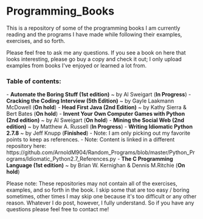 Programming_Books
=================

This is a repository of some of the programming books I am currently reading and the programs I have made while following their examples, exercises, and so forth.

Please feel free to ask me any questions. If you see a book on here that looks interesting, please go buy a copy and check it out; I only upload examples from books I've enjoyed or learned a lot from.


<h3>Table of contents:</h3>
- <strong>Automate the Boring Stuff (1st edition)</strong> ~ by Al Sweigart (<strong>In Progress</strong>)
- <strong>Cracking the Coding Interview (5th Edition)</strong> ~ by Gayle Laakmann McDowell (<strong>On hold</strong>)
- <strong>Head First Java (2nd Edition)</strong> ~ by Kathy Sierra & Bert Bates (<strong>On hold</strong>)
- <strong>Invent Your Own Computer Games with Python (2nd edition)</strong> ~ by Al Sweigart (<strong>On hold</strong>)
- <strong>Mining the Social Web (2nd edition)</strong> ~ by Matthew A. Russell (<strong>In Progress</strong>)
- <strong>Writing Idiomatic Python 2.7.8</strong> ~ by Jeff Knupp (<strong>Finished</strong>)
  - Note: I am only picking out my favorite points to keep as references.
  - Note: Content is linked in a different repository here: https://github.com/ArnoldM904/Random_Programs/blob/master/Python_Programs/Idiomatic_Python2.7_References.py
- <strong>The C Programming Language (1st edition)</strong> ~ by Brian W. Kernighan & Dennis M.Ritchie (<strong>On hold</strong>)
<strong><End of table of contents until more programs are uploaded to this repository.></strong>


Please note: These repositories may not contain all of the exercises, examples, and so forth in the book. I skip some that are too easy / boring sometimes, other times I may skip one because it's too difficult or any other reason. Whatever I do post, however, I fully understand. So if you have any questions please feel free to contact me!
